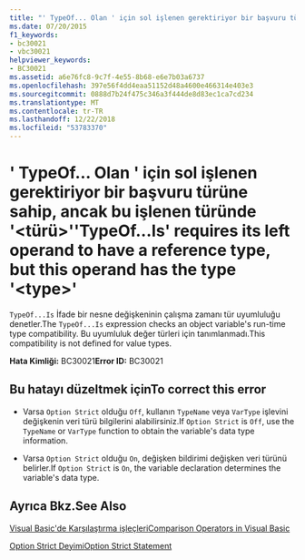 ```yaml
---
title: "' TypeOf... Olan ' için sol işlenen gerektiriyor bir başvuru türüne sahip, ancak bu işlenen türünde '&lt;türü&gt;'"
ms.date: 07/20/2015
f1_keywords:
- bc30021
- vbc30021
helpviewer_keywords:
- BC30021
ms.assetid: a6e76fc8-9c7f-4e55-8b68-e6e7b03a6737
ms.openlocfilehash: 397e56f4dd4eaa51152d48a4600e466314e403e3
ms.sourcegitcommit: 0888d7b24f475c346a3f444de8d83ec1ca7cd234
ms.translationtype: MT
ms.contentlocale: tr-TR
ms.lasthandoff: 12/22/2018
ms.locfileid: "53783370"
---
```

# <a name="typeofis-requires-its-left-operand-to-have-a-reference-type-but-this-operand-has-the-type-lttypegt"></a><span data-ttu-id="c06f7-102">' TypeOf... Olan ' için sol işlenen gerektiriyor bir başvuru türüne sahip, ancak bu işlenen türünde '&lt;türü&gt;'</span><span class="sxs-lookup"><span data-stu-id="c06f7-102">'TypeOf...Is' requires its left operand to have a reference type, but this operand has the type '&lt;type&gt;'</span></span>
<span data-ttu-id="c06f7-103">`TypeOf...Is` İfade bir nesne değişkeninin çalışma zamanı tür uyumluluğu denetler.</span><span class="sxs-lookup"><span data-stu-id="c06f7-103">The `TypeOf...Is` expression checks an object variable's run-time type compatibility.</span></span> <span data-ttu-id="c06f7-104">Bu uyumluluk değer türleri için tanımlanmadı.</span><span class="sxs-lookup"><span data-stu-id="c06f7-104">This compatibility is not defined for value types.</span></span>  
  
 <span data-ttu-id="c06f7-105">**Hata Kimliği:** BC30021</span><span class="sxs-lookup"><span data-stu-id="c06f7-105">**Error ID:** BC30021</span></span>  
  
## <a name="to-correct-this-error"></a><span data-ttu-id="c06f7-106">Bu hatayı düzeltmek için</span><span class="sxs-lookup"><span data-stu-id="c06f7-106">To correct this error</span></span>  
  
-   <span data-ttu-id="c06f7-107">Varsa `Option Strict` olduğu `Off`, kullanın `TypeName` veya `VarType` işlevini değişkenin veri türü bilgilerini alabilirsiniz.</span><span class="sxs-lookup"><span data-stu-id="c06f7-107">If `Option Strict` is `Off`, use the `TypeName` or `VarType` function to obtain the variable's data type information.</span></span>  
  
-   <span data-ttu-id="c06f7-108">Varsa `Option Strict` olduğu `On`, değişken bildirimi değişken veri türünü belirler.</span><span class="sxs-lookup"><span data-stu-id="c06f7-108">If `Option Strict` is `On`, the variable declaration determines the variable's data type.</span></span>  
  
## <a name="see-also"></a><span data-ttu-id="c06f7-109">Ayrıca Bkz.</span><span class="sxs-lookup"><span data-stu-id="c06f7-109">See Also</span></span>  
 [<span data-ttu-id="c06f7-110">Visual Basic'de Karşılaştırma işleçleri</span><span class="sxs-lookup"><span data-stu-id="c06f7-110">Comparison Operators in Visual Basic</span></span>](../../visual-basic/programming-guide/language-features/operators-and-expressions/comparison-operators.md)  
   
   
 [<span data-ttu-id="c06f7-111">Option Strict Deyimi</span><span class="sxs-lookup"><span data-stu-id="c06f7-111">Option Strict Statement</span></span>](../../visual-basic/language-reference/statements/option-strict-statement.md)
